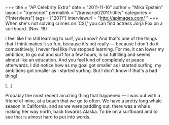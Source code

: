 +++
title = "AP Celebrity Extra"
date = "2011-11-16"
author = "Mika Epstein"
layout = "transcript"
permalink = "/transcript/2011/:title/"
categories = ["Interviews"]
tags = ["2011"]
interviewurl = "http://apimages.com/ "
+++
When she's not solving crimes on &#8216;CSI,' you can find actress Jorja Fox on a surfboard. (Nov. 16)

I feel like I'm still learning to surf, you know? And that's one of the things that I think makes it so fun, because it's not really &#8212; because I don't do it competitively, I never feel like I've stopped learning. For me, it can lower my ambition, to go out and surf for a few hours, is so fulfilling and seems almost like an education. And you feel kind of completely at peace afterwards. I did notice how as my goal got smaller as I started surfing, my ambitions got smaller as I started surfing. But I don't know if that's a bad thing!

[...]

Probably the most recent amazing thing that happened &#8212; I was out with a friend of mine, at a beach that we go to often. We have a pretty long whale season in California, and as we were paddling out, there was a whale making her way north, back towards Alaska. To be on a surfboard and to see that is almost hard to put into words.